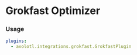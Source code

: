 # Grokfast Optimizer

### Usage

```yaml
plugins:
  - axolotl.integrations.grokfast.GrokfastPlugin
```

